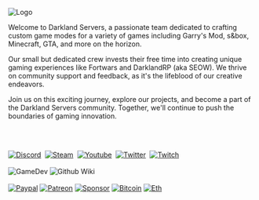 ![Logo](https://i.imgur.com/NdCCUyQ.png)

Welcome to Darkland Servers, a passionate team dedicated to crafting custom game modes for a variety of games including Garry's Mod, s&box, Minecraft, GTA, and more on the horizon.

Our small but dedicated crew invests their free time into creating unique gaming experiences like Fortwars and DarklandRP (aka SEOW). We thrive on community support and feedback, as it's the lifeblood of our creative endeavors.

Join us on this exciting journey, explore our projects, and become a part of the Darkland Servers community. Together, we'll continue to push the boundaries of gaming innovation.

<br>
<br>

[![Discord](https://img.shields.io/badge/Discord-5865F2.svg?style=for-the-badge&logo=Discord&logoColor=white)](https://discord.gg/vD5vytdgwU)&nbsp;
[![Steam](https://img.shields.io/badge/Steam-000000.svg?style=for-the-badge&logo=Steam&logoColor=white)](https://steamcommunity.com/groups/DarklandServers)&nbsp;
[![Youtube](https://img.shields.io/badge/YouTube-FF0000.svg?style=for-the-badge&logo=YouTube&logoColor=white)](#)&nbsp;
[![Twitter](https://img.shields.io/badge/Twitter-1D9BF0.svg?style=for-the-badge&logo=Twitter&logoColor=white)](#)&nbsp;
[![Twitch](https://img.shields.io/badge/Twitch-9146FF.svg?style=for-the-badge&logo=Twitch&logoColor=white)](#)&nbsp;
<br>
<br>
![GameDev](https://img.shields.io/badge/Game%20Developer-E60012.svg?style=for-the-badge&logo=Game-Developer&logoColor=white)
![Github Wiki](https://img.shields.io/badge/GitHub%20Pages-222222.svg?style=for-the-badge&logo=GitHub-Pages&logoColor=white)
<br>
<br>
[![Paypal](https://img.shields.io/badge/PayPal-00457C.svg?style=for-the-badge&logo=PayPal&logoColor=white)](#)
[![Patreon](https://img.shields.io/badge/Patreon-FF424D.svg?style=for-the-badge&logo=Patreon&logoColor=white)](#)
[![Sponsor](https://img.shields.io/badge/GitHub%20Sponsors-EA4AAA.svg?style=for-the-badge&logo=GitHub-Sponsors&logoColor=white)](#)
[![Bitcoin](https://img.shields.io/badge/Bitcoin-F7931A.svg?style=for-the-badge&logo=Bitcoin&logoColor=white)](#)
[![Eth](https://img.shields.io/badge/Ethereum-3C3C3D.svg?style=for-the-badge&logo=Ethereum&logoColor=white)](#)


